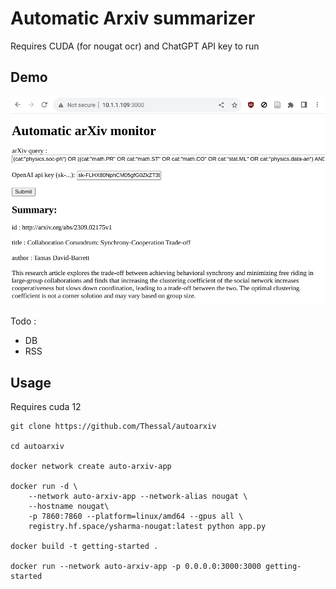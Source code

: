 # Automatic Arxiv summarizer

Requires CUDA (for nougat ocr) and ChatGPT API key to run

## Demo
![demo](demo.png?raw=true "Demo")


Todo : 

* DB
* RSS

## Usage

Requires cuda 12

```
git clone https://github.com/Thessal/autoarxiv

cd autoarxiv

docker network create auto-arxiv-app

docker run -d \
    --network auto-arxiv-app --network-alias nougat \
    --hostname nougat\
    -p 7860:7860 --platform=linux/amd64 --gpus all \
	registry.hf.space/ysharma-nougat:latest python app.py

docker build -t getting-started .

docker run --network auto-arxiv-app -p 0.0.0.0:3000:3000 getting-started
```

